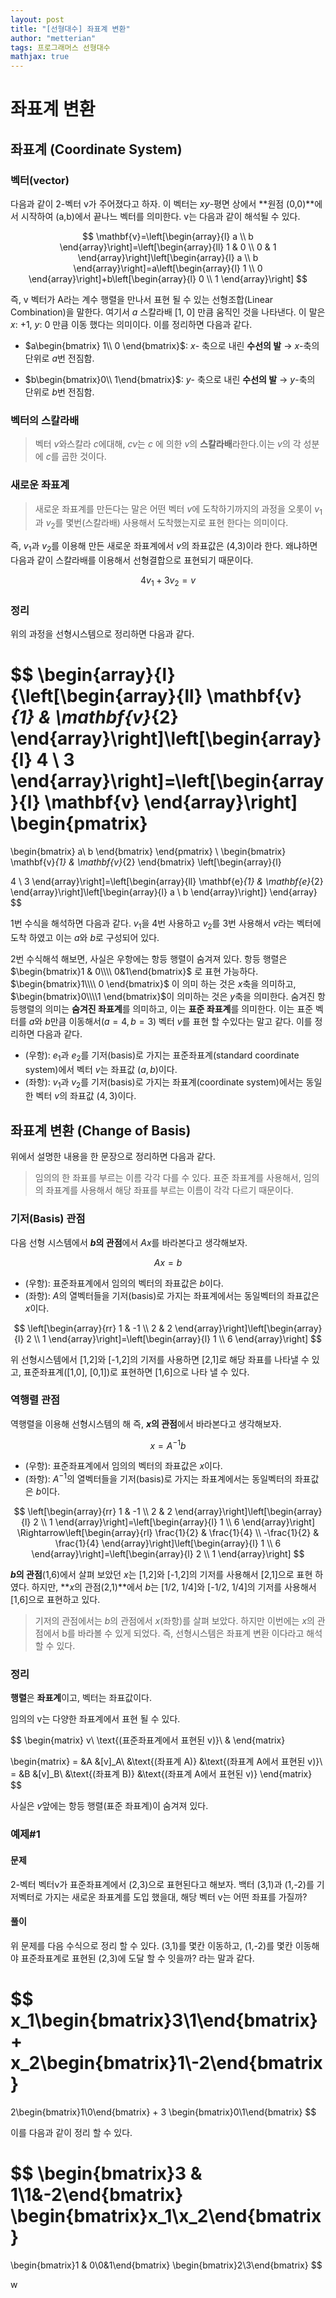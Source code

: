 ```yaml
---
layout: post
title: "[선형대수] 좌표계 변환"
author: "metterian"
tags: 프로그래머스 선형대수
mathjax: true
---
```

# 좌표계 변환

## 좌표계 (Coordinate System)

### 벡터(vector)

다음과 같이 2-벡터 v가 주어졌다고 하자. 이 벡터는 $xy$-평면 상에서 **원점 (0,0)**에서 시작하여 (a,b)에서 끝나느 벡터를 의미한다. v는 다음과 같이 해석될 수 있다.



$$
\mathbf{v}=\left[\begin{array}{l}
a \\
b
\end{array}\right]=\left[\begin{array}{ll}
1 & 0 \\
0 & 1
\end{array}\right]\left[\begin{array}{l}
a \\
b
\end{array}\right]=a\left[\begin{array}{l}
1 \\
0
\end{array}\right]+b\left[\begin{array}{l}
0 \\
1
\end{array}\right]
$$



즉, v 벡터가 A라는 계수 행렬을 만나서 표현 될 수 있는 선형조합(Linear Combination)을 말한다. 여기서 $a$ 스칼라배 [1, 0] 만큼 움직인 것을 나타낸다. 이 말은 $x$: +1, $y$: 0 만큼 이동 했다는 의미이다. 이를 정리하면 다음과 같다.

- $a\begin{bmatrix} 1\\ 0 \end{bmatrix}$: $x$- 축으로 내린 **수선의 발** $\rightarrow$ $x$-축의 단위로 $a$번 전짐함.

- $b\begin{bmatrix}0\\ 1\end{bmatrix}$: $y$- 축으로 내린 **수선의 발** $\rightarrow$ $y$-축의 단위로 $b$번 전짐함.



### 벡터의 스칼라배

> 벡터 $v$와스칼라 $c$에대해, $cv$는 $c$ 에 의한 $v$의 **스칼라배**라한다.이는 $v$의 각 성분에 $c$를 곱한 것이다.

### 새로운 좌표계

> 새로운 좌표계를 만든다는 말은 어떤 벡터 $v$에 도착하기까지의 과정을 오롯이 $v_1$과 $v_2$를 몇번(스칼라배) 사용해서 도착했는지로 표현 한다는 의미이다.

즉, $v_1$과 $v_2$를 이용해 만든 새로운 좌표계에서 $v$의 좌표값은 (4,3)이라 한다. 왜냐하면 다음과 같이 스칼라배를 이용해서 선형결합으로 표현되기 때문이다.



$$
4v_1 + 3v_2 = v
$$





### 정리

위의 과정을 선형시스템으로 정리하면 다음과 같다.



$$
\begin{array}{l}
{\left[\begin{array}{ll}
\mathbf{v}_{1} & \mathbf{v}_{2}
\end{array}\right]\left[\begin{array}{l}
4 \\
3
\end{array}\right]=\left[\begin{array}{l}
\mathbf{v}
\end{array}\right]
\begin{pmatrix}
=
\begin{bmatrix}
a\\
b
\end{bmatrix}
\end{pmatrix}
\\
\begin{bmatrix}
\mathbf{v}_{1} & \mathbf{v}_{2}
\end{bmatrix}
\left[\begin{array}{l}

4 \\
3
\end{array}\right]=\left[\begin{array}{ll}
\mathbf{e}_{1} & \mathbf{e}_{2}
\end{array}\right]\left[\begin{array}{l}
a \\
b
\end{array}\right]}
\end{array}
$$




1번 수식을 해석하면 다음과 같다. $v_1$을 4번 사용하고 $v_2$를 3번 사용해서 $v$라는 벡터에 도착 하였고 이는 $a$와 $b$로 구성되어 있다.

2번 수식해석 해보면, 사실은 우항에는 항등 행렬이 숨겨져 있다. 항등 행렬은 $\begin{bmatrix}1 & 0\\\\ 0&1\end{bmatrix}$ 로 표현 가능하다. $\begin{bmatrix}1\\\\   0 \end{bmatrix}$ 이 의미 하는 것은 $x$축을 의미하고, $\begin{bmatrix}0\\\\1 \end{bmatrix}$이 의미하는 것은 $y$축을 의미한다. 숨겨진 항등행렬의 의미는 **숨겨진 좌표계**를 의미하고, 이는 **표준 좌표계**를 의미한다. 이는 표준 벡터를 $a$와 $b$만큼 이동해서$(a=4, b=3)$  벡터 $v$를 표현 할 수있다는 말고 같다. 이를 정리하면 다음과 같다.

- (우항): $e_1$과 $e_2$를 기저(basis)로 가지는 표준좌표계(standard coordinate system)에서 벡터 $v$는 좌표값 $(a,b$)이다.
- (좌항): $v_1$과 $v_2$를 기저(basis)로 가지는 좌표계(coordinate system)에서는 동일한 벡터 $v$의 좌표값 $(4,3)$이다.



## 좌표계 변환 (Change of Basis)

위에서 설명한 내용을 한 문장으로 정리하면 다음과 같다.

> 임의의 한 좌표를 부르는 이름 각각 다를 수 있다. 표준 좌표계를 사용해서, 임의의 좌표계를 사용해서 해당 좌표를 부르는 이름이 각각 다르기 때문이다.

### 기저(Basis) 관점

다음 선형 시스템에서 **$b$의 관점**에서 $Ax$를 바라본다고 생각해보자.



$$
Ax = b
$$




- (우항): 표준좌표계에서 임의의 벡터의 좌표값은 $b$이다.
- (좌항): $A$의 열벡터들을 기저(basis)로 가지는 좌표계에서는 동일벡터의 좌표값은 $x$이다.




$$
\left[\begin{array}{rr}
1 & -1 \\
2 & 2
\end{array}\right]\left[\begin{array}{l}
2 \\
1
\end{array}\right]=\left[\begin{array}{l}
1 \\
6
\end{array}\right]
$$




위 선형시스템에서 [1,2]와 [-1,2]의 기저를 사용하면 [2,1]로 해당 좌표를 나타낼 수 있고, 표준좌표계([1,0], [0,1])로 표현하면 [1,6]으로 나타 낼 수 있다.



### 역행렬 관점

역행렬을 이용해 선형시스템의 해 즉, **$x$의 관점**에서 바라본다고 생각해보자.



$$
x = A^{-1} b
$$




- (우항): 표준좌표계에서 임의의 벡터의 좌표값은 $x$이다.
- (좌항): $A^{-1}$의 열벡터들을 기저(basis)로 가지는 좌표계에서는 동일벡터의 좌표값은 $b$이다.




$$
\left[\begin{array}{rr}
1 & -1 \\
2 & 2
\end{array}\right]\left[\begin{array}{l}
2 \\
1
\end{array}\right]=\left[\begin{array}{l}
1 \\
6
\end{array}\right] \Rightarrow\left[\begin{array}{rl}
\frac{1}{2} & \frac{1}{4} \\
-\frac{1}{2} & \frac{1}{4}
\end{array}\right]\left[\begin{array}{l}
1 \\
6
\end{array}\right]=\left[\begin{array}{l}
2 \\
1
\end{array}\right]
$$




**$b$의 관점**(1,6)에서 살펴 보았던 $x$는 [1,2]와 [-1,2]의 기저를 사용해서 [2,1]으로 표현 하였다. 하지만, **$x$의 관점(2,1)**에서 $b$는 [1/2, 1/4]와 [-1/2, 1/4]의 기저를 사용해서 [1,6]으로 표현하고 있다.

>  기저의 관점에서는 $b$의 관점에서 $x$(좌항)를 살펴 보았다. 하지만 이번에는 $x$의 관점에서 b를 바라볼 수 있게 되었다. 즉, 선형시스템은 좌표계 변환 이다라고 해석 할 수 있다.



### 정리

**행렬**은 **좌표계**이고, 벡터는 좌표값이다.

임의의 v는 다양한 좌표계에서 표현 될 수 있다.



$$
\begin{matrix}
v\\
\text{(표준좌표계에서 표현된 v)}\\
&
\end{matrix}

\begin{matrix}
= &A  &[v]_A\\
&\text{(좌표계 A)} &\text{(좌표계 A에서 표현된 v)}\\
= &B &[v]_B\\
&\text{(좌표계 B)} &\text{(좌표계 A에서 표현된 v)}
\end{matrix}
$$



사실은 $v$앞에는 항등 행렬(표준 좌표계)이 숨겨져 있다.



### 예제#1

#### 문제

2-벡터 벡터v가 표준좌표계에서 (2,3)으로 표현된다고 해보자. 백터 (3,1)과 (1,-2)를 기저벡터로 가지는 새로운 좌표계를 도입 했을대, 해당 벡터 v는 어떤 좌표를 가질까?

#### 풀이

위 문제를 다음 수식으로 정리 할 수 있다. (3,1)를 몇칸 이동하고, (1,-2)를 몇칸 이동해야 표준좌표계로 표현된 (2,3)에 도달 할 수 잇을까? 라는 말과 같다.



$$
x_1\begin{bmatrix}3\\1\end{bmatrix} + x_2\begin{bmatrix}1\\-2\end{bmatrix}
=
2\begin{bmatrix}1\\0\end{bmatrix} + 3 \begin{bmatrix}0\\1\end{bmatrix}
$$



이를 다음과 같이 정리 할 수 있다.



$$
\begin{bmatrix}3 & 1\\1&-2\end{bmatrix}
\begin{bmatrix}x_1\\x_2\end{bmatrix}
=
\begin{bmatrix}1 & 0\\0&1\end{bmatrix}
\begin{bmatrix}2\\3\end{bmatrix}
$$























w

